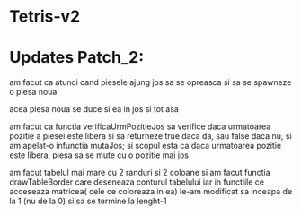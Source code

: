 # Tetris-v2
# Updates Patch_2:
am facut ca atunci cand piesele ajung jos sa se opreasca si sa se spawneze o piesa noua

acea piesa noua se duce si ea in jos si tot asa

am facut ca functia verificaUrmPozitieJos sa verifice daca urmatoarea pozitie
a piesei este libera si sa returneze true daca da, sau false daca nu, si am apelat-o infunctia 
mutaJos; si scopul esta ca daca urmatoarea pozitie este libera, piesa sa se 
mute cu o pozitie mai jos

am facut tabelul mai mare cu 2 randuri si 2 coloane si am facut functia drawTableBorder
care deseneaza conturul tabelului iar in functiile ce acceseaza matricea( cele ce coloreaza 
in ea) le-am modificat sa inceapa de la 1 (nu de la 0) si sa se termine la lenght-1


